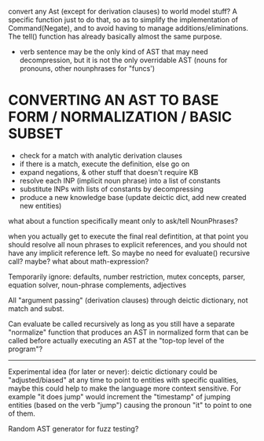 convert any Ast (except for derivation clauses) to world model stuff?
A specific function just to do that, so as to simplify the implementation of Command(Negate), and to avoid having to manage additions/eliminations. The tell() function has already basically almost the same purpose.

- verb sentence may be the only kind of AST that may need decompression, but it is not the only overridable AST (nouns for pronouns, other nounphrases for "funcs')

# CONVERTING AN AST TO BASE FORM / NORMALIZATION / BASIC SUBSET
- check for a match with analytic derivation clauses
- if there is a match, execute the definition, else go on
- expand negations, & other stuff that doesn't require KB
- resolve each INP (implicit noun phrase) into a list of constants
- substitute INPs with lists of constants by decompressing
- produce a new knowledge base (update deictic dict, add new created new entities)


what about a function specifically meant only to ask/tell NounPhrases?

when you actually get to execute the final real defintition, at that point you should resolve all noun phrases to explicit references, and you should not have any implicit reference left. So maybe no need for evaluate() recursive call? maybe? what about math-expression?

Temporarily ignore: defaults, number restriction, mutex concepts, parser, equation solver, noun-phrase complements, adjectives

All "argument passing" (derivation clauses) through deictic dictionary, not match and subst.

Can evaluate be called recursively as long as you still have a separate "normalize" function that produces an AST in normalized form that can be called before actually executing an AST at the "top-top level of the program"?

--------------------------------

Experimental idea (for later or never): deictic dictionary could be "adjusted/biased" at any time to point to entities with specific qualities, maybe this could help to make the language more context sensitive. For example "it does jump" would increment the "timestamp" of jumping entities (based on the verb "jump") causing the pronoun "it" to point to one of them.

Random AST generator for fuzz testing?